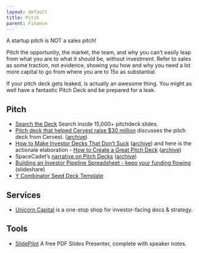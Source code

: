 ```yaml
---
layout: default
title: Pitch
parent: Finance
---
```


A startup pitch is NOT a sales pitch!

Pitch the opportunity, the market, the team, and why you can’t easily leap from what you are to what it should be, without investment. Refer to sales as some traction, not evidence, showing you how and why you need a lot more capital to go from where you are to 15x as substantial.

If your pitch deck gets leaked, is actually an awesome thing. You might as well have a fantastic Pitch Deck and be prepared for a leak.

## Pitch

- [Search the Deck](https://www.searchthedeck.com) Search inside 15,000+ pitchdeck slides.
- [Pitch deck that helped Cervest raise $30 million](https://www.businessinsider.com/cervest-series-a-funding-fundraising-pitch-deck-proptech-startup-2021-5) discusses the pitch deck from Cervest. ([archive](https://archive.ph/T2f7b))
- [How to Make Investor Decks That Don’t Suck](https://www.candyforbreakfast.email/p/how-to-make-investor-decks-that-dont) ([archive](https://archive.ph/awVEl)) and here is the actionale elaboration - [How to Create a Great Pitch Deck](https://odteam.notion.site/How-to-Create-a-Great-Pitch-Deck-e1595dfd12a04610b6817b062c9af4d0) ([archive](https://archive.ph/Yscn0))
- SpaceCadet’s [narrative on Pitch Decks](https://visionquest.spacecadet.ventures/phases/pitch) ([archive](https://archive.ph/Ib7MM))
- [Building an Investor Pipeline Spreadsheet - keep your funding flowing](https://www.slideshare.net/jefielding/building-an-investor-pipeline-spreadsheet-keep-your-funding-flowing) (slideshare)
- [Y Combinator Seed Deck Template](https://docs.google.com/presentation/d/17nFIwCyf2Kz-Ao5HGnmvNZ74L8eSKA2C2Qdaoe-47OM/)

## Services

- [Unicorn Capital](https://unicornbusinessplans.com) is a one-stop shop for investor-facing docs & strategy.

## Tools

- [SlidePilot](https://slidepilotapp.com) A free PDF Slides Presenter, complete with speaker notes.